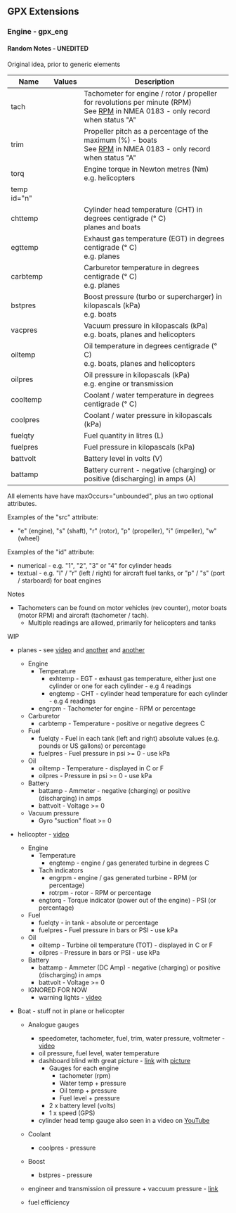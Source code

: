 ## GPX Extensions

### Engine - gpx_eng

#### Random Notes - UNEDITED

Original idea, prior to generic elements

| Name        | Values | Description                                                  |
| ----------- | ------ | ------------------------------------------------------------ |
| tach        |        | Tachometer for engine / rotor / propeller for revolutions per minute (RPM)<br />See [RPM](https://gpsd.gitlab.io/gpsd/NMEA.html#_rpm_revolutions) in NMEA 0183 - only record when status "A" |
| trim        |        | Propeller pitch as a percentage of the maximum (%) - boats<br />See [RPM](https://gpsd.gitlab.io/gpsd/NMEA.html#_rpm_revolutions) in NMEA 0183 - only record when status "A" |
| torq        |        | Engine torque in Newton metres (Nm)<br />e.g. helicopters    |
| temp id="n" |        |                                                              |
| chttemp     |        | Cylinder head temperature (CHT) in degrees centigrade (° C)<br />planes and boats |
| egttemp     |        | Exhaust gas temperature (EGT) in degrees centigrade (° C)<br />e.g. planes |
| carbtemp    |        | Carburetor temperature in degrees centigrade (° C)<br />e.g. planes |
| bstpres     |        | Boost pressure (turbo or supercharger) in kilopascals (kPa)<br />e.g. boats |
| vacpres     |        | Vacuum pressure in kilopascals (kPa)<br />e.g. boats, planes and helicopters |
| oiltemp     |        | Oil temperature in degrees centigrade (° C)<br />e.g. boats, planes and helicopters |
| oilpres     |        | Oil pressure in kilopascals (kPa)<br />e.g. engine or transmission |
| cooltemp    |        | Coolant / water temperature in degrees centigrade (° C)      |
| coolpres    |        | Coolant / water pressure in kilopascals (kPa)                |
| fuelqty     |        | Fuel quantity in litres (L)                                  |
| fuelpres    |        | Fuel pressure in kilopascals (kPa)                           |
| battvolt    |        | Battery level in volts (V)                                   |
| battamp     |        | Battery current - negative (charging) or positive (discharging) in amps (A) |





All elements have have maxOccurs="unbounded", plus an two optional attributes.

Examples of the "src" attribute:

- "e" (engine), "s" (shaft), "r" (rotor), "p" (propeller), "i" (impeller), "w" (wheel)

Examples of the "id" attribute:

- numerical - e.g. "1", "2", "3" or "4" for cylinder heads
- textual - e.g. "l" / "r" (left / right) for aircraft fuel tanks, or "p" / "s" (port / starboard) for boat engines



Notes

- Tachometers can be found on motor vehicles (rev counter), motor boats (motor RPM) and aircraft (tachometer / tach).
  - Multiple readings are allowed, primarily for helicopters and tanks

WIP

- planes - see [video](https://www.youtube.com/watch?v=fmTsLe8J8QQ) and [another](https://www.youtube.com/watch?v=GU2o2h3EE38) and [another](https://www.youtube.com/watch?v=NZn7Dd2jYFw)

  - Engine
    - Temperature
      - exhtemp - EGT - exhaust gas temperature, either just one cylinder or one for each cylinder - e.g 4 readings
      - engtemp - CHT - cylinder head temperature for each cylinder - e.g 4 readings
    - engrpm - Tachometer for engine - RPM or percentage
  - Carburetor
    - carbtemp - Temperature - positive or negative degrees C
  - Fuel
    - fuelqty - Fuel in each tank (left and right) absolute values (e.g. pounds or US gallons) or percentage
    - fuelpres  - Fuel pressure in psi >= 0 - use kPa
  - Oil
    - oiltemp - Temperature - displayed in C or F
    - oilpres - Pressure in psi >= 0 - use kPa
  - Battery
    - battamp - Ammeter - negative (charging) or positive (discharging) in amps
    - battvolt - Voltage >= 0
  - Vacuum pressure
    - Gyro "suction" float >= 0
- helicopter - [video](https://www.youtube.com/watch?v=regka_rS2Rw)
  - Engine
    - Temperature
      - engtemp - engine / gas generated turbine in degrees C
    - Tach indicators
      - engrpm - engine / gas generated turbine - RPM (or percentage)
      - rotrpm - rotor - RPM or percentage
    - engtorq - Torque indicator (power out of the engine) - PSI (or percentage)
  - Fuel
    - fuelqty - in tank - absolute or percentage
    - fuelpres - Fuel pressure in bars or PSI - use kPa
  - Oil
    - oiltemp - Turbine oil temperature (TOT) - displayed in C or F
    - oilpres - Pressure in bars or PSI - use kPa
  - Battery
    - battamp - Ammeter (DC Amp) - negative (charging) or positive (discharging) in amps
    - battvolt - Voltage >= 0
  - IGNORED FOR NOW
    - warning lights - [video](https://youtu.be/regka_rS2Rw?t=307)
- Boat - stuff not in plane or helicopter
  - Analogue gauges
    - speedometer, tachometer, fuel, trim, water pressure, voltmeter - [video](https://www.youtube.com/watch?v=BOTuN2Hps7Y)
    - oil pressure, fuel level, water temperature
    - dashboard blind with great picture - [link](https://www.wavetowave.com/home/2017/10/3/dashboard-bling-an-overview-of-marine-gauges) with [picture](https://images.squarespace-cdn.com/content/v1/596d2c30d7bdce7d9e727a92/1532739820376-BCDZHKT8KDVRV60HJI0R/Livorsi+Marine+Gauges+blue+monster.jpg?format=2500w)
      - Gauges for each engine
        - tachometer (rpm)
        - Water temp + pressure
        - Oil temp + pressure
        - Fuel level + pressure
      - 2 x battery level (volts)
      - 1 x speed (GPS)
    - cylinder head temp gauge also seen in a video on [YouTube](https://www.youtube.com/watch?v=vyhv3YSibQ0)

  - Coolant
    - coolpres - pressure

  - Boost
    - bstpres - pressure
  - engineer and transmission oil pressure + vaccuum pressure - [link](https://www.youtube.com/watch?v=AWshPMwMbHA&t)
  - fuel efficiency
